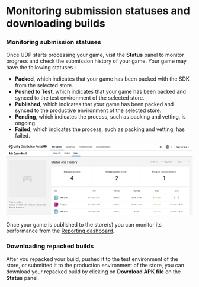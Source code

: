 # Monitoring submission statuses and downloading builds

### Monitoring submission statuses

Once UDP starts processing your game, visit the **Status** panel to monitor progress and check the submission history of your game. Your game may have the following statuses :

- **Packed**, which indicates that your game has been packed with the SDK from the selected store.
- **Pushed to Test**, which indicates that your game has been packed and synced to the test environment of the selected store.
- **Published**, which indicates that your game has been packed and synced to the productive environment of the selected store.
- **Pending**, which indicates the process, such as packing and vetting, is ongoing.
- **Failed**, which indicates the process, such as packing and vetting, has failed.

![img](images/image_29.png)

Once your game is published to the store(s) you can monitor its performance from the [Reporting dashboard](Reporting.md).

### Downloading repacked builds

After you repacked your build, pushed it to the test environment of the store, or submitted it to the production environment of the store, you can download your repacked build by clicking on **Download APK file** on the **Status** panel.

